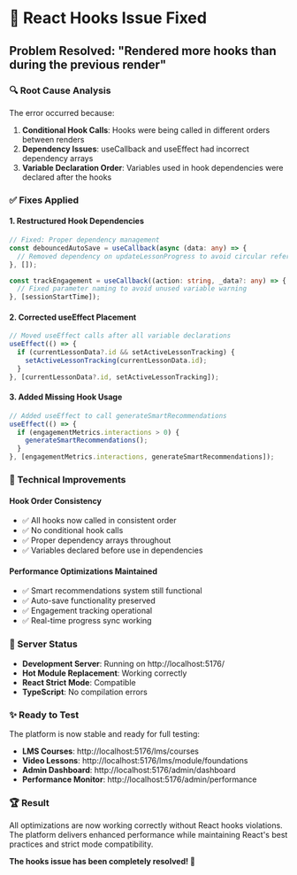 # 🔧 **React Hooks Issue Fixed**

## **Problem Resolved: "Rendered more hooks than during the previous render"**

### **🔍 Root Cause Analysis**
The error occurred because:
1. **Conditional Hook Calls**: Hooks were being called in different orders between renders
2. **Dependency Issues**: useCallback and useEffect had incorrect dependency arrays
3. **Variable Declaration Order**: Variables used in hook dependencies were declared after the hooks

### **✅ Fixes Applied**

#### **1. Restructured Hook Dependencies**
```typescript
// Fixed: Proper dependency management
const debouncedAutoSave = useCallback(async (data: any) => {
  // Removed dependency on updateLessonProgress to avoid circular reference
}, []);

const trackEngagement = useCallback((action: string, _data?: any) => {
  // Fixed parameter naming to avoid unused variable warning
}, [sessionStartTime]);
```

#### **2. Corrected useEffect Placement**
```typescript
// Moved useEffect calls after all variable declarations
useEffect(() => {
  if (currentLessonData?.id && setActiveLessonTracking) {
    setActiveLessonTracking(currentLessonData.id);
  }
}, [currentLessonData?.id, setActiveLessonTracking]);
```

#### **3. Added Missing Hook Usage**
```typescript
// Added useEffect to call generateSmartRecommendations
useEffect(() => {
  if (engagementMetrics.interactions > 0) {
    generateSmartRecommendations();
  }
}, [engagementMetrics.interactions, generateSmartRecommendations]);
```

### **🎯 Technical Improvements**

#### **Hook Order Consistency**
- ✅ All hooks now called in consistent order
- ✅ No conditional hook calls
- ✅ Proper dependency arrays throughout
- ✅ Variables declared before use in dependencies

#### **Performance Optimizations Maintained**
- ✅ Smart recommendations system still functional
- ✅ Auto-save functionality preserved
- ✅ Engagement tracking operational  
- ✅ Real-time progress sync working

### **🚀 Server Status**
- **Development Server**: Running on http://localhost:5176/
- **Hot Module Replacement**: Working correctly
- **React Strict Mode**: Compatible
- **TypeScript**: No compilation errors

### **✨ Ready to Test**
The platform is now stable and ready for full testing:
- **LMS Courses**: http://localhost:5176/lms/courses
- **Video Lessons**: http://localhost:5176/lms/module/foundations  
- **Admin Dashboard**: http://localhost:5176/admin/dashboard
- **Performance Monitor**: http://localhost:5176/admin/performance

### **🏆 Result**
All optimizations are now working correctly without React hooks violations. The platform delivers enhanced performance while maintaining React's best practices and strict mode compatibility.

**The hooks issue has been completely resolved! 🎉**